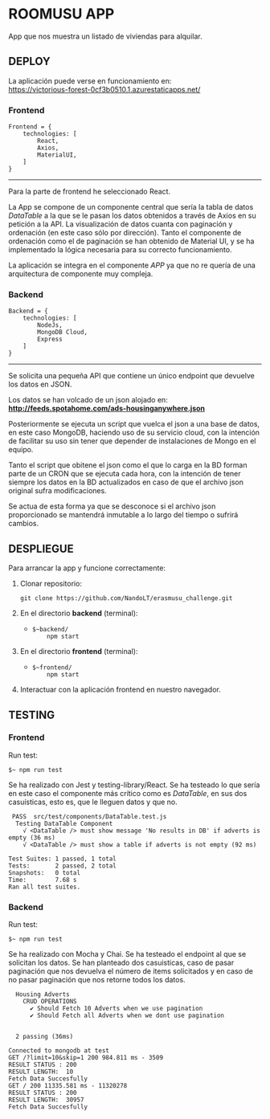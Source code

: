 # ROOMUSU APP

App que nos muestra un listado de viviendas para alquilar.

## DEPLOY
La aplicación puede verse en funcionamiento en: <br>
https://victorious-forest-0cf3b0510.1.azurestaticapps.net/

### Frontend
```
Frontend = {
    technologies: [
        React,
        Axios,
        MaterialUI,
    ]
}
```
---
Para la parte de frontend he seleccionado React.

La App se compone de un componente central que sería la tabla de datos _DataTable_ a la que se le pasan los datos obtenidos a través de Axios en su petición a la API.
La visualización de datos cuanta con paginación y ordenación (en este caso sólo por dirección).
Tanto el componente de ordenación como el de paginación se han obtenido de Material UI, y se ha implementado la lógica necesaria para su correcto funcionamiento.

La aplicación se integra en el componente _APP_ ya que no re quería de una arquitectura de componente muy compleja.


### Backend
```
Backend = {
    technologies: [
        NodeJs, 
        MongoDB Cloud,
        Express
    ]
}
```
---
Se solicita una pequeña API que contiene un único endpoint que devuelve los datos en JSON.

Los datos se han volcado de un json alojado en:
__http://feeds.spotahome.com/ads-housinganywhere.json__

Posteriormente se ejecuta un script que vuelca el json a una base de datos, en este caso MongoDB, haciendo uso de su servicio cloud, con la intención de facilitar su uso sin tener que depender de instalaciones de Mongo en el equipo.

Tanto el script que obitene el json como el que lo carga en la BD forman parte de un CRON que se ejecuta cada hora, con la intención de tener siempre los datos en la BD actualizados en caso de que el archivo json original sufra modificaciones.

Se actua de esta forma ya que se desconoce si el archivo json proporcionado se mantendrá inmutable a lo largo del tiempo o sufrirá cambios. 


## DESPLIEGUE

Para arrancar la app y funcione correctamente:
1. Clonar repositorio: 
    ```
    git clone https://github.com/NandoLT/erasmusu_challenge.git
    ```
2. En el directorio __backend__ (terminal):
    -   ```
        $~backend/
            npm start
        ```
3. En el directorio __frontend__ (terminal):
    -   ```
        $~frontend/
            npm start
        ```
4. Interactuar con la aplicación frontend en nuestro navegador.

## TESTING
### Frontend
Run test:
```
$~ npm run test
```

Se ha realizado con Jest y testing-library/React.
Se ha testeado lo que sería en este caso el componente más crítico como es _DataTable_, en sus dos casuísticas, esto es, que le lleguen datos y que no.

```
 PASS  src/test/components/DataTable.test.js
  Testing DataTable Component
    √ <DataTable /> must show message 'No results in DB' if adverts is empty (36 ms)
    √ <DataTable /> must show a table if adverts is not empty (92 ms)

Test Suites: 1 passed, 1 total
Tests:       2 passed, 2 total
Snapshots:   0 total
Time:        7.68 s
Ran all test suites.
```
### Backend
Run test:
```
$~ npm run test
```

Se ha realizado con Mocha y Chai.
Se ha testeado el endpoint al que se solicitan los datos.
Se han planteado dos casuisticas, caso de pasar paginación que nos devuelva el número de items solicitados y en caso de no pasar paginación que nos retorne todos los datos.


```
  Housing Adverts
    CRUD OPERATIONS
      ✔ Should Fetch 10 Adverts when we use pagination
      ✔ Should Fetch all Adverts when we dont use pagination


  2 passing (36ms)

Connected to mongodb at test
GET /?limit=10&skip=1 200 984.811 ms - 3509
RESULT STATUS : 200
RESULT LENGTH:  10
Fetch Data Succesfully
GET / 200 11335.581 ms - 11320278
RESULT STATUS : 200
RESULT LENGTH:  30957 
Fetch Data Succesfully
```
